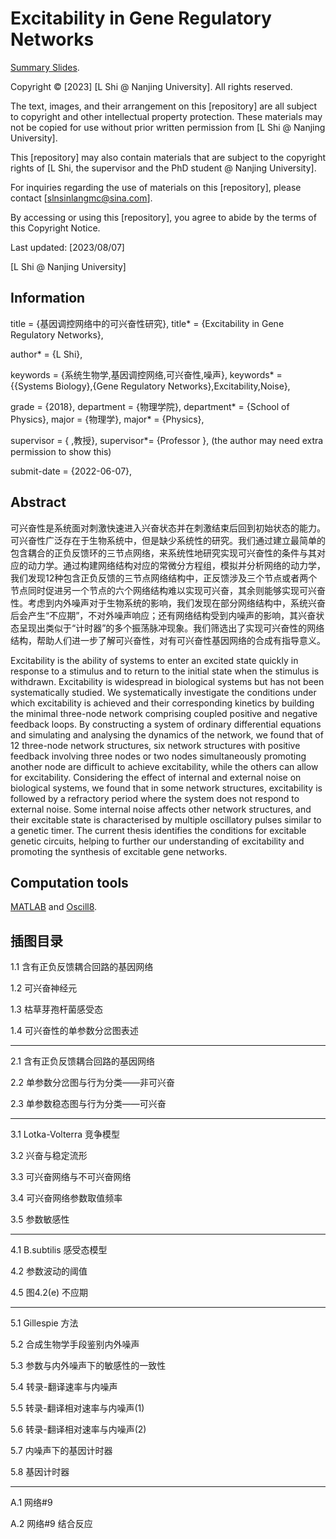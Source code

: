# Excitability in Gene Regulatory Networks

[Summary Slides](https://github.com/SHI200005/UndergradThesis_Excitability/blob/main/annex/Eng_copyright.pdf).

Copyright © [2023] [L Shi @ Nanjing University]. All rights reserved.

The text, images, and their arrangement on this [repository] are all subject to copyright and other intellectual property protection. These materials may not be copied for use without prior written permission from [L Shi @ Nanjing University].

This [repository] may also contain materials that are subject to the copyright rights of [L Shi, the supervisor and the PhD student @ Nanjing University].

For inquiries regarding the use of materials on this [repository], please contact [slnsinlangmc@sina.com].

By accessing or using this [repository], you agree to abide by the terms of this Copyright Notice.

Last updated: [2023/08/07]

[L Shi @ Nanjing University]

## Information

title = {基因调控网络中的可兴奋性研究}, title* = {Excitability in Gene Regulatory Networks},

author* = {L Shi},

keywords = {系统生物学,基因调控网络,可兴奋性,噪声}, keywords* = {{Systems Biology},{Gene Regulatory Networks},Excitability,Noise},

grade = {2018}, department = {物理学院}, department* = {School of Physics}, major = {物理学}, major* = {Physics},

supervisor = {  ,教授}, supervisor*= {Professor   }, (the author may need extra permission to show this)

submit-date = {2022-06-07},

## Abstract

可兴奋性是系统面对刺激快速进入兴奋状态并在刺激结束后回到初始状态的能力。可兴奋性广泛存在于生物系统中，但是缺少系统性的研究。我们通过建立最简单的包含耦合的正负反馈环的三节点网络，来系统性地研究实现可兴奋性的条件与其对应的动力学。通过构建网络结构对应的常微分方程组，模拟并分析网络的动力学，我们发现12种包含正负反馈的三节点网络结构中，正反馈涉及三个节点或者两个节点同时促进另一个节点的六个网络结构难以实现可兴奋，其余则能够实现可兴奋性。考虑到内外噪声对于生物系统的影响，我们发现在部分网络结构中，系统兴奋后会产生“不应期”，不对外噪声响应；还有网络结构受到内噪声的影响，其兴奋状态呈现出类似于“计时器”的多个振荡脉冲现象。我们筛选出了实现可兴奋性的网络结构，帮助人们进一步了解可兴奋性，对有可兴奋性基因网络的合成有指导意义。

Excitability is the ability of systems to enter an excited state quickly in response to a stimulus and to return to the initial state when the stimulus is withdrawn. Excitability is widespread in biological systems but has not been systematically studied. We systematically investigate the conditions under which excitability is achieved and their corresponding kinetics by building the minimal three-node network comprising coupled positive and negative feedback loops. By constructing a system of ordinary differential equations and simulating and analysing the dynamics of the network, we found that of 12 three-node network structures, six network structures with positive feedback involving three nodes or two nodes simultaneously promoting another node are difficult to achieve excitability, while the others can allow for excitability. Considering the effect of internal and external noise on biological systems, we found that in some network structures, excitability is followed by a refractory period where the system does not respond to external noise. Some internal noise affects other network structures, and their excitable state is characterised by multiple oscillatory pulses similar to a genetic timer. The current thesis identifies the conditions for excitable genetic circuits, helping to further our understanding of excitability and promoting the synthesis of excitable gene networks.

## Computation tools

[MATLAB](https://www.mathworks.com/products/matlab.html) and [Oscill8](https://oscill8.sourceforge.net/).

## 插图目录

1.1 含有正负反馈耦合回路的基因网络

1.2 可兴奋神经元

1.3 枯草芽孢杆菌感受态

1.4 可兴奋性的单参数分岔图表述

---

2.1 含有正负反馈耦合回路的基因网络

2.2 单参数分岔图与行为分类——非可兴奋

2.3 单参数稳态图与行为分类——可兴奋

---

3.1 Lotka-Volterra 竞争模型

3.2 兴奋与稳定流形

3.3 可兴奋网络与不可兴奋网络

3.4 可兴奋网络参数取值频率

3.5 参数敏感性

---

4.1 B.subtilis 感受态模型

4.2 参数波动的阈值

4.5 图4.2(e) 不应期

---

5.1 Gillespie 方法

5.2 合成生物学手段鉴别内外噪声

5.3 参数与内外噪声下的敏感性的一致性

5.4 转录-翻译速率与内噪声

5.5 转录-翻译相对速率与内噪声(1)

5.6 转录-翻译相对速率与内噪声(2)

5.7 内噪声下的基因计时器

5.8 基因计时器

---

A.1 网络#9

A.2 网络#9 结合反应
